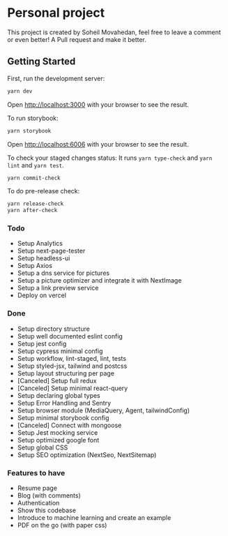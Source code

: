 # Personal project

This project is created by Soheil Movahedan, feel free to leave
a comment or even better! A Pull request and make it better.

## Getting Started

First, run the development server:

```bash
yarn dev
```

Open [http://localhost:3000](http://localhost:3000) with your browser to see the result.

To run storybook:

```bash
yarn storybook
```

Open [http://localhost:6006](http://localhost:6006) with your browser to see the result.


To check your staged changes status:
It runs `yarn type-check` and `yarn lint` and `yarn test`.

```bash
yarn commit-check
```

To do pre-release check:

```bash
yarn release-check
yarn after-check
```

### Todo
- Setup Analytics
- Setup next-page-tester
-	Setup headless-ui
- Setup Axios
- Setup a dns service for pictures
- Setup a picture optimizer and integrate it with NextImage
- Setup a link preview service
- Deploy on vercel

### Done
- Setup directory structure
- Setup well documented eslint config
- Setup jest config
- Setup cypress minimal config
- Setup workflow, lint-staged, lint, tests
- Setup styled-jsx, tailwind and postcss
- Setup layout structuring per page
- [Canceled] Setup full redux
- [Canceled] Setup minimal react-query
- Setup declaring global types
-	Setup Error Handling and Sentry
-	Setup browser module (MediaQuery, Agent, tailwindConfig)
-	Setup minimal storybook config
-	[Canceled] Connect with mongoose
-	Setup Jest mocking service
- Setup optimized google font
- Setup global CSS
- Setup SEO optimization (NextSeo, NextSitemap)

### Features to have
- Resume page
- Blog (with comments)
- Authentication
- Show this codebase
- Introduce to machine learning and create an example
- PDF on the go (with paper css)